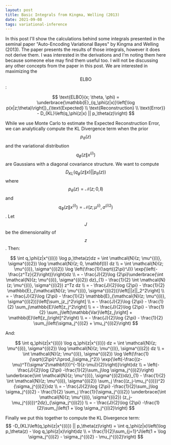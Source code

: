 ```yaml
---
layout: post
title: Basic Integrals from Kingma, Welling (2013)
date: 2021-09-08
tags: variational-inference
---
```

In this post I'll show the calculations behind some integrals presented in the seminal paper "Auto-Encoding Variational Bayes" by Kingma and Welling (2013). The paper presents the results of those integrals, however it does not derive them. I was interested in the derivations and I'm noting them here because someone else may find them useful too. I will not be discussing any other concepts from the paper in this post. We are interested in maximizing the $$\text{ELBO}$$:

$$
\text{ELBO}(x; \theta, \phi) = \underbrace{\mathbb{E}_{q_\phi(z|x)}\left[\log p(x|z;\theta)\right]}_{\text{Expected} \\ \text{Reconstruction} \\ \text{Error}} - D_{KL}\left(q_\phi(z|x) || p_\theta(z)\right)
$$

While we use Monte Carlo to estimate the Expected Reconstruction Error, we can analytically compute the KL Divergence term when the prior $$p_\theta(z)$$ and the variational distribution $$q_\phi(z\|x^{(i)})$$ are Gaussians with a diagonal covariance structure. We want to compute $$D_{KL}\left(q_\phi(z\|x) || p_\theta(z)\right)$$ where $$p_\theta(z) = \mathcal{N}(z; 0, \mathbf{I})$$ and $$q_\phi(z\|x^{(i)}) = \mathcal{N}(z; \mu^{(i)}, \sigma^{(i)2})$$. Let $$J$$ be the dimensionality of $$z$$. Then:

$$
\int q_\phi(z|x^{(i)}) \log p_\theta(z)dz = \int \mathcal{N}(z; \mu^{(i)}, \sigma^{(i)2}) \log \mathcal{N}(z; 0, \mathbf{I}) dz \\
= \int \mathcal{N}(z; \mu^{(i)}, \sigma^{(i)2}) \log \left(\frac{1}{\sqrt{(2\pi)^J}} \exp{\left(-\frac{z^Tz}{2}\right)}\right)dz \\
= - \frac{J}{2}\log {2\pi}\underbrace{\int \mathcal{N}(z; \mu^{(i)}, \sigma^{(i)2}) dz}_{1} - \frac{1}{2} \int \mathcal{N}(z; \mu^{(i)}, \sigma^{(i)2}) z^Tz dz \\
= - \frac{J}{2}\log {2\pi} - \frac{1}{2} \mathbb{E}_{\mathcal{N}(z; \mu^{(i)}, \sigma^{(i)2})}\left[||z||_2^2\right] \\
= - \frac{J}{2}\log {2\pi} - \frac{1}{2} \mathbb{E}_{\mathcal{N}(z; \mu^{(i)}, \sigma^{(i)2})}\left[\sum_jz_j^2\right] \\
= - \frac{J}{2}\log {2\pi} - \frac{1}{2} \sum_j\mathbb{E}\left[z_j^2\right] \\
= - \frac{J}{2}\log {2\pi} - \frac{1}{2} \sum_j\left(\mathbb{Var}\left[z_j\right] + \mathbb{E}\left[z_j\right]^2\right) \\
= - \frac{J}{2}\log {2\pi} - \frac{1}{2} \sum_j\left(\sigma_j^{(i)2} + \mu_j^{(i)2}\right)
$$

And:

$$
\int q_\phi(z|x^{(i)}) \log q_\phi(z|x^{(i)}) dz = \int \mathcal{N}(z; \mu^{(i)}, \sigma^{(i)2}) \log \mathcal{N}(z; \mu^{(i)}, \sigma^{(i)2}) dz \\
= \int \mathcal{N}(z; \mu^{(i)}, \sigma^{(i)2}) \log \left(\frac{1}{\sqrt{(2\pi)^J\prod_j\sigma_j^2}} \exp{\left(-\frac{(z-\mu)^T(\sigma^2\mathbf{I})^{-1}(z-\mu)}{2}\right)}\right)dz \\
= \left(- \frac{J}{2}\log {2\pi} -\frac{1}{2}\sum_j\log \sigma_j^{(i)2}\right) \underbrace{\int \mathcal{N}(z; \mu^{(i)}, \sigma^{(i)2})dz}_{1} - \frac{1}{2} \int \mathcal{N}(z; \mu^{(i)}, \sigma^{(i)2}) \sum_j \frac{(z_j-\mu_j^{(i)})^2}{\sigma_j^{(i)2}}dz \\
= - \frac{J}{2}\log {2\pi} -\frac{1}{2}\sum_j\log \sigma_j^{(i)2} - \frac{1}{2} \sum_j \frac{1}{\sigma_j^{(i)2}} \underbrace{\int \mathcal{N}(z; \mu^{(i)}, \sigma^{(i)2})  (z_j-\mu_j^{(i)})^2dz}_{\sigma_j^{(i)2}} \\
= - \frac{J}{2}\log {2\pi} -\frac{1}{2}\sum_j\left(1 + \log \sigma_j^{(i)2}\right)
$$

Finally we put this together to compute the KL Divergence term:
$$
-D_{KL}\left(q_\phi(z|x^{(i)}) || p_\theta(z)\right) = \int q_\phi(z|x)\left(\log p_\theta(z) - \log q_\phi(z|x)\right)dz \\
= \frac{1}{2}\sum_{j=1}^J\left(1 + \log \sigma_j^{(i)2} - \sigma_j^{(i)2} - \mu_j^{(i)2}\right)
$$

